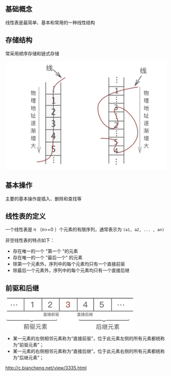## 基础概念

线性表是最简单、基本和常用的一种线性结构

## 存储结构

常采用顺序存储和链式存储

<img src=".assets/image-20221215223507406.png" alt="image-20221215223507406" style="zoom:50%;" />

## 基本操作

主要的基本操作是插入、删除和查找等

## 线性表的定义

一个线性表是 n （n>=0 ）个元素的有限序列，通常表示为 `(a1, a2, ... , an)`

非空线性表的特点如下：

- 存在唯一的一个 "第一个 "的元素
- 存在唯一的一个 "最后一个" 的元素
- 除第一个元素外，序列中的每个元素均只有一个直接前驱
- 除最后一个元素外，序列中的每个元素均只有一个直接后继

## 前驱和后继

![前驱和后继](.assets/1G0421444-3.gif)

- 某一元素的左侧相邻元素称为“直接前驱”，位于此元素左侧的所有元素都统称为“前驱元素”；
- 某一元素的右侧相邻元素称为“直接后继”，位于此元素右侧的所有元素都统称为“后继元素”；



<http://c.biancheng.net/view/3335.html>


